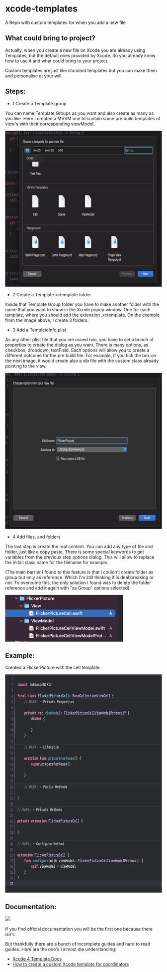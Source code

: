 # xcode-templates
A Repo with custom templates for when you add a new file

## What could bring to project?

Actually, when you create a new file on Xcode you are already using Templates, but the default ones provided by Xcode. So you already know how to use it and what could bring to your project.

Custom templates are just like standard templates but you can make them and personalise at your will. 


## Steps:

* 1 Create a Template group

You can name Template Groups as you want and also create as many as you like.
Here I created a MVVM one to contain some pre build templates of view's with their corresponding viewModel.

<img src="https://github.com/pedroseruca/xcode-templates/blob/main/Assets/Template%20Group.png?raw=true" height="500px"/>

* 2 Create a Template.xctemplate folder

Inside that Template Group folder you have to make another folder with the name that you want to show in the Xcode popup window. One for each template, where you should add the extension .xctemplate.
On the exemple from the image above, I create 3 folders.

* 3 Add a TemplateInfo.plist

As any other plist file that you are usued two, you have to set a bunch of properties to create the dialog as you want. There is many options, as checkbox, dropdown, textField. Each options will allow you to create a different outcome for the pre build file. For example, if you tick the box on the next image, it would create also a xib file with the custom class already pointing to the view.

<img src="https://github.com/pedroseruca/xcode-templates/blob/main/Assets/Cell%20File%20Template.png?raw=true" height="500px"/>

* 4 Add files, and folders

The last step is create the real content. You can add any type of file and folder, just like a copy paste. There is some special keywords to get variables from the previous step options dialog. This will allow to replace the initail class name for the filename for example.

(The main barrier I found to this feature is that I couldn't create folder as group but only as reference. Which I'm still thinking if is deal breaking or not. To overcome this, the only solution I found was to delete the folder reference and add it again with "as Group" options selected)

<img src="https://github.com/pedroseruca/xcode-templates/blob/main/Assets/File%20Structure.png?raw=true" height="150px"/>

## Example:

Created a FlickerPicture with the cell template:

<img src="https://github.com/pedroseruca/xcode-templates/blob/main/Assets/File%20Preview.png?raw=true" height="700px"/>

## Documentation:

<img src="https://media.giphy.com/media/iGvWZBfhOmBKEtWJmF/giphy.gif" height="200px"/>


If you find official documentation you will be the first one because there isn't. 

But thankfully there are a bunch of incomplete guides and hard to read guides. Here are the one's I almost die understanding: 
* <a href="https://web.archive.org/web/20180423060655/http://www.learn-cocos2d.com/store/xcode4-template-documentation">Xcode 4 Template Docs</a>
* <a href="https://www.hackingwithswift.com/articles/158/how-to-create-a-custom-xcode-template-for-coordinators">How to create a custom Xcode template for coordinators</a>

